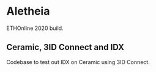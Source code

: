 # Aletheia
ETHOnline 2020 build.

## Ceramic, 3ID Connect and IDX
Codebase to test out IDX on Ceramic using 3ID Connect.